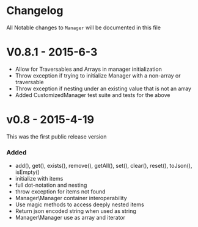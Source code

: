 # Changelog
All Notable changes to `Manager` will be documented in this file

# V0.8.1 - 2015-6-3
 - Allow for Traversables and Arrays in manager initialization
 - Throw exception if trying to initialize Manager with a non-array or traversable
 - Throw exception if nesting under an existing value that is not an array
 - Added CustomizedManager test suite and tests for the above

# v0.8 - 2015-4-19
This was the first public release version

### Added
- add(), get(), exists(), remove(), getAll(), set(), clear(), reset(), toJson(), isEmpty()
- initialize with items
- full dot-notation and nesting
- throw exception for items not found
- Manager\Manager container interoperability
- Use magic methods to access deeply nested items
- Return json encoded string when used as string
- Manager\Manager use as array and iterator

